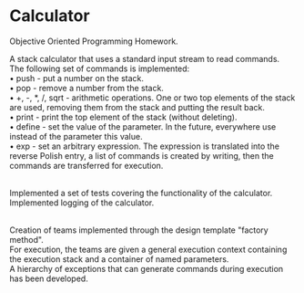 # Calculator
Objective Oriented Programming Homework.

A stack calculator that uses a standard input stream to read commands.
<br>The following set of commands is implemented:
<br>• push - put a number on the stack.
<br>• pop - remove a number from the stack.
<br>• +, -, *, /, sqrt - arithmetic operations.
One or two top elements of the stack are used, removing them from the stack and putting the result back.
<br>• print - print the top element of the stack (without deleting).
<br>• define - set the value of the parameter. In the future, everywhere use instead of the parameter this value.
<br>• exp - set an arbitrary expression. The expression is translated into the reverse Polish entry, 
a list of commands is created by writing, then the commands are transferred for execution.

<br>Implemented a set of tests covering the functionality of the calculator.
<br>Implemented logging of the calculator.

<br>Creation of teams implemented through the design template "factory method".
<br>For execution, the teams are given a general execution context containing the execution stack and a container of named parameters.
<br>A hierarchy of exceptions that can generate commands during execution has been developed.
